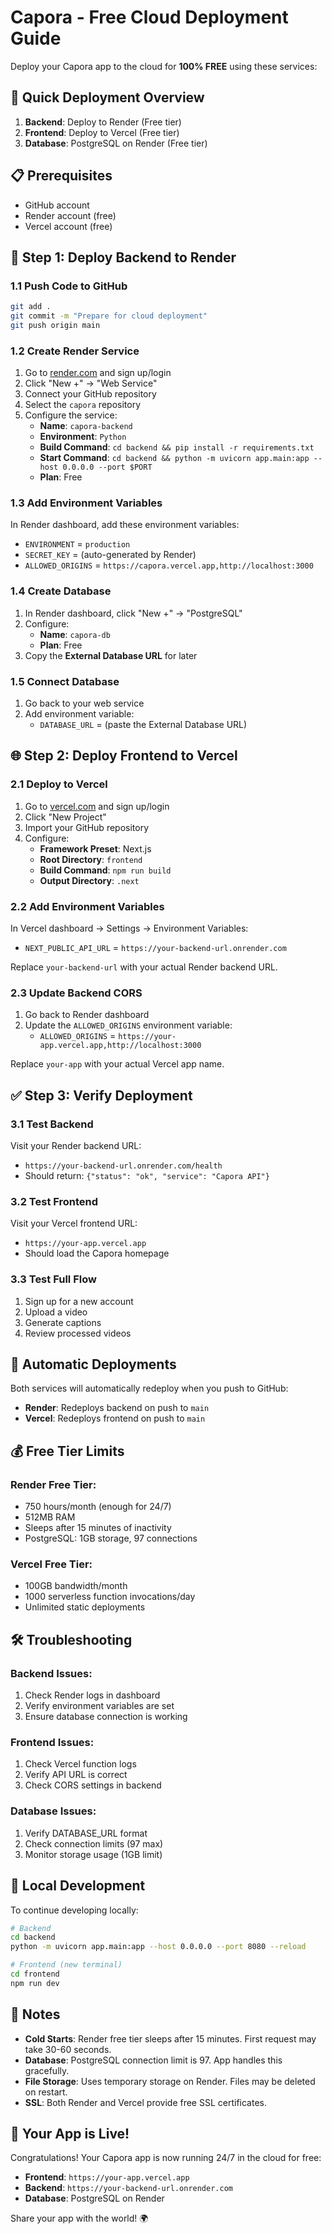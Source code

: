 # Capora - Free Cloud Deployment Guide

Deploy your Capora app to the cloud for **100% FREE** using these services:

## 🚀 Quick Deployment Overview

1. **Backend**: Deploy to Render (Free tier)
2. **Frontend**: Deploy to Vercel (Free tier)
3. **Database**: PostgreSQL on Render (Free tier)

## 📋 Prerequisites

- GitHub account
- Render account (free)
- Vercel account (free)

## 🔧 Step 1: Deploy Backend to Render

### 1.1 Push Code to GitHub
```bash
git add .
git commit -m "Prepare for cloud deployment"
git push origin main
```

### 1.2 Create Render Service
1. Go to [render.com](https://render.com) and sign up/login
2. Click "New +" → "Web Service"
3. Connect your GitHub repository
4. Select the `capora` repository
5. Configure the service:
   - **Name**: `capora-backend`
   - **Environment**: `Python`
   - **Build Command**: `cd backend && pip install -r requirements.txt`
   - **Start Command**: `cd backend && python -m uvicorn app.main:app --host 0.0.0.0 --port $PORT`
   - **Plan**: Free

### 1.3 Add Environment Variables
In Render dashboard, add these environment variables:
- `ENVIRONMENT` = `production`
- `SECRET_KEY` = (auto-generated by Render)
- `ALLOWED_ORIGINS` = `https://capora.vercel.app,http://localhost:3000`

### 1.4 Create Database
1. In Render dashboard, click "New +" → "PostgreSQL"
2. Configure:
   - **Name**: `capora-db`
   - **Plan**: Free
3. Copy the **External Database URL** for later

### 1.5 Connect Database
1. Go back to your web service
2. Add environment variable:
   - `DATABASE_URL` = (paste the External Database URL)

## 🌐 Step 2: Deploy Frontend to Vercel

### 2.1 Deploy to Vercel
1. Go to [vercel.com](https://vercel.com) and sign up/login
2. Click "New Project"
3. Import your GitHub repository
4. Configure:
   - **Framework Preset**: Next.js
   - **Root Directory**: `frontend`
   - **Build Command**: `npm run build`
   - **Output Directory**: `.next`

### 2.2 Add Environment Variables
In Vercel dashboard → Settings → Environment Variables:
- `NEXT_PUBLIC_API_URL` = `https://your-backend-url.onrender.com`

Replace `your-backend-url` with your actual Render backend URL.

### 2.3 Update Backend CORS
1. Go back to Render dashboard
2. Update the `ALLOWED_ORIGINS` environment variable:
   - `ALLOWED_ORIGINS` = `https://your-app.vercel.app,http://localhost:3000`

Replace `your-app` with your actual Vercel app name.

## ✅ Step 3: Verify Deployment

### 3.1 Test Backend
Visit your Render backend URL:
- `https://your-backend-url.onrender.com/health`
- Should return: `{"status": "ok", "service": "Capora API"}`

### 3.2 Test Frontend
Visit your Vercel frontend URL:
- `https://your-app.vercel.app`
- Should load the Capora homepage

### 3.3 Test Full Flow
1. Sign up for a new account
2. Upload a video
3. Generate captions
4. Review processed videos

## 🔄 Automatic Deployments

Both services will automatically redeploy when you push to GitHub:
- **Render**: Redeploys backend on push to `main`
- **Vercel**: Redeploys frontend on push to `main`

## 💰 Free Tier Limits

### Render Free Tier:
- 750 hours/month (enough for 24/7)
- 512MB RAM
- Sleeps after 15 minutes of inactivity
- PostgreSQL: 1GB storage, 97 connections

### Vercel Free Tier:
- 100GB bandwidth/month
- 1000 serverless function invocations/day
- Unlimited static deployments

## 🛠️ Troubleshooting

### Backend Issues:
1. Check Render logs in dashboard
2. Verify environment variables are set
3. Ensure database connection is working

### Frontend Issues:
1. Check Vercel function logs
2. Verify API URL is correct
3. Check CORS settings in backend

### Database Issues:
1. Verify DATABASE_URL format
2. Check connection limits (97 max)
3. Monitor storage usage (1GB limit)

## 🔧 Local Development

To continue developing locally:

```bash
# Backend
cd backend
python -m uvicorn app.main:app --host 0.0.0.0 --port 8080 --reload

# Frontend (new terminal)
cd frontend
npm run dev
```

## 📝 Notes

- **Cold Starts**: Render free tier sleeps after 15 minutes. First request may take 30-60 seconds.
- **Database**: PostgreSQL connection limit is 97. App handles this gracefully.
- **File Storage**: Uses temporary storage on Render. Files may be deleted on restart.
- **SSL**: Both Render and Vercel provide free SSL certificates.

## 🎉 Your App is Live!

Congratulations! Your Capora app is now running 24/7 in the cloud for free:
- **Frontend**: `https://your-app.vercel.app`
- **Backend**: `https://your-backend-url.onrender.com`
- **Database**: PostgreSQL on Render

Share your app with the world! 🌍 